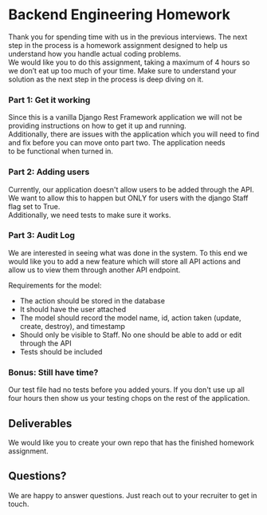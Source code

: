 # Backend Engineering Homework  
  
Thank you for spending time with us in the previous interviews.  The next step in the process is a homework assignment designed to help us understand how you handle actual coding problems.    
We would like you to do this assignment, taking a maximum of 4 hours so we don’t eat up too much of your time.  Make sure to understand your solution as the next step in the process is deep diving on it.   
  
### Part 1: Get it working  
Since this is a vanilla Django Rest Framework application we will not be providing instructions on how to get it up and running.  
Additionally, there are issues with the application which you will need to find and fix before you can move onto part two.  The application needs  
to be functional when turned in.  
  
### Part 2: Adding users  
Currently, our application doesn't allow users to be added through the API.  We want to allow this to happen but ONLY for users with the django Staff flag set to True.  
Additionally, we need tests to make sure it works.  
  
### Part 3: Audit Log  
We are interested in seeing what was done in the system.  To this end we would like you to add a new feature which will store all API actions and allow us to view them through another API endpoint.

Requirements for the model:
* The action should be stored in the database
* It should have the user attached
* The model should record the model name, id, action taken (update, create, destroy), and timestamp
* Should only be visible to Staff.  No one should be able to add or edit through the API
* Tests should be included

### Bonus: Still have time?
Our test file had no tests before you added yours.  If you don't use up all four hours then show us your testing chops on the rest of the application. 


## Deliverables
We would like you to create your own repo that has the finished homework assignment.  

## Questions?
We are happy to answer questions.  Just reach out to your recruiter to get in touch.